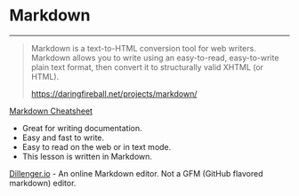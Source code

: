 # Markdown

<hr>

> Markdown is a text-to-HTML conversion tool for web writers. Markdown allows you to write using an easy-to-read, easy-to-write plain text format, then convert it to structurally valid XHTML (or HTML).
>
> https://daringfireball.net/projects/markdown/

[Markdown Cheatsheet](https://github.com/adam-p/markdown-here/wiki/Markdown-Cheatsheet)

- Great for writing documentation.
- Easy and fast to write.
- Easy to read on the web or in text mode.
- This lesson is written in Markdown.

[Dillenger.io](http://dillinger.io/) - An online Markdown editor. Not a GFM (GitHub flavored markdown) editor.